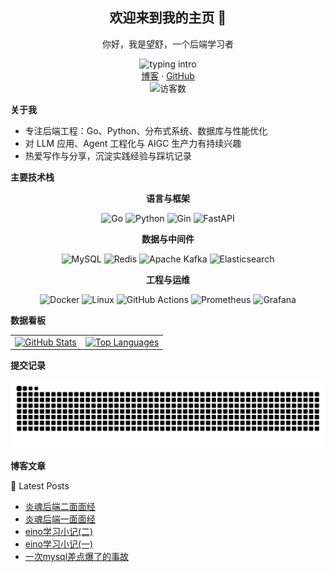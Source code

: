 <div align="center">

  ## 欢迎来到我的主页 👋

  你好，我是望舒，一个后端学习者

  <img alt="typing intro" src="https://readme-typing-svg.demolab.com?duration=2500&pause=800&color=36BCF7&center=true&vCenter=true&width=420&lines=%E4%BD%A0%E5%A5%BD%EF%BC%8C%E6%AC%A2%E8%BF%8E%E6%9D%A5%E5%88%B0%E6%88%91%E7%9A%84%E4%B8%BB%E9%A1%B5;Go+%2F+Python+%2F+MySQL+%2F+LLM+%E5%BA%94%E7%94%A8" />

  <br/>
  <a href="https://blog.phlin.cn">博客</a> ·
  <a href="https://github.com/Penryn">GitHub</a>

  <br/>
  <img alt="访客数" src="https://komarev.com/ghpvc/?username=Penryn&label=%E8%AE%BF%E5%AE%A2%E6%95%B0&color=0e75b6&style=flat" />

</div>


**关于我**

- 专注后端工程：Go、Python、分布式系统、数据库与性能优化
- 对 LLM 应用、Agent 工程化与 AIGC 生产力有持续兴趣
- 热爱写作与分享，沉淀实践经验与踩坑记录


**主要技术栈**

<div align="center"><b>语言与框架</b></div>
<p align="center">
  <img src="https://img.shields.io/badge/Go-00ADD8?logo=go&logoColor=white&style=flat" alt="Go" />
  <img src="https://img.shields.io/badge/Python-3776AB?logo=python&logoColor=white&style=flat" alt="Python" />
  <img src="https://img.shields.io/badge/Gin-00ADD8?logo=go&logoColor=white&style=flat" alt="Gin" />
  <img src="https://img.shields.io/badge/FastAPI-009688?logo=fastapi&logoColor=white&style=flat" alt="FastAPI" />
</p>

<div align="center"><b>数据与中间件</b></div>
<p align="center">
  <img src="https://img.shields.io/badge/MySQL-4479A1?logo=mysql&logoColor=white&style=flat" alt="MySQL" />
  <img src="https://img.shields.io/badge/Redis-DC382D?logo=redis&logoColor=white&style=flat" alt="Redis" />
  <img src="https://img.shields.io/badge/Apache%20Kafka-231F20?logo=apachekafka&logoColor=white&style=flat" alt="Apache Kafka" />
  <img src="https://img.shields.io/badge/Elasticsearch-005571?logo=elasticsearch&logoColor=white&style=flat" alt="Elasticsearch" />
</p>

<div align="center"><b>工程与运维</b></div>
<p align="center">
  <img src="https://img.shields.io/badge/Docker-2496ED?logo=docker&logoColor=white&style=flat" alt="Docker" />
  <img src="https://img.shields.io/badge/Linux-FCC624?logo=linux&logoColor=black&style=flat" alt="Linux" />
  <img src="https://img.shields.io/badge/GitHub%20Actions-2088FF?logo=githubactions&logoColor=white&style=flat" alt="GitHub Actions" />
  <img src="https://img.shields.io/badge/Prometheus-E6522C?logo=prometheus&logoColor=white&style=flat" alt="Prometheus" />
  <img src="https://img.shields.io/badge/Grafana-F46800?logo=grafana&logoColor=white&style=flat" alt="Grafana" />
</p>


**数据看板**

<div align="center">
  <table>
    <tr>
      <td>
        <a href="https://github.com/anuraghazra/github-readme-stats">
          <img alt="GitHub Stats" height="160" src="https://github-readme-stats.vercel.app/api?username=Penryn&show_icons=true&include_all_commits=true&hide_rank=false&hide_border=true&theme=transparent" />
        </a>
      </td>
      <td>
        <a href="https://github.com/anuraghazra/github-readme-stats">
          <img alt="Top Languages" height="160" src="https://github-readme-stats.vercel.app/api/top-langs/?username=Penryn&layout=compact&langs_count=8&hide_border=true&theme=transparent" />
        </a>
      </td>
    </tr>
  </table>
</div>


**提交记录**

<div align="center">
  <picture>
    <source media="(prefers-color-scheme: dark)" srcset="https://raw.githubusercontent.com/Penryn/Penryn/output/github-contribution-grid-snake-dark.svg">
    <source media="(prefers-color-scheme: light)" srcset="https://raw.githubusercontent.com/Penryn/Penryn/output/github-contribution-grid-snake.svg">
    <img alt="GitHub contribution grid snake animation" src="https://raw.githubusercontent.com/Penryn/Penryn/output/github-contribution-grid-snake.svg">
  </picture>
</div>


**博客文章**

📕 Latest Posts
<!-- BLOG-POST-LIST:START -->
- [炎魂后端二面面经](https://blog.phlin.cn/2025/04/17/yanhun-interview-2/)
- [炎魂后端一面面经](https://blog.phlin.cn/2025/04/15/yanhun-interview-1/)
- [eino学习小记(二)](https://blog.phlin.cn/2025/03/22/eino-llm-2/)
- [eino学习小记(一)](https://blog.phlin.cn/2025/03/19/eino-llm-1/)
- [一次mysql差点爆了的事故](https://blog.phlin.cn/2024/12/11/mysql-cpu-trouble/)
<!-- BLOG-POST-LIST:END -->


<!-- footer spacing -->
<br/>

